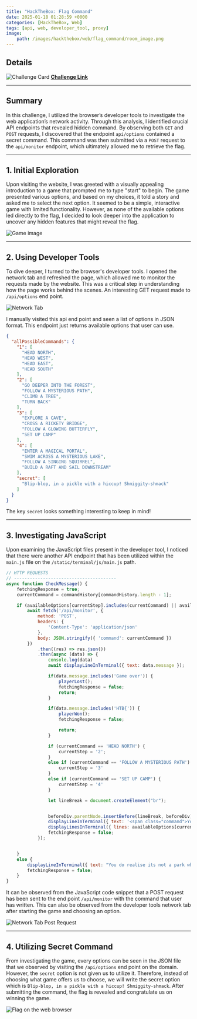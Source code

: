 ```yaml
---
title: "HackTheBox: Flag Command" 
date: 2025-01-18 01:28:59 +0000
categories: [HackTheBox, Web]
tags: [api, web, developer_tool, proxy]
image:
    path: /images/hackthebox/web/flag_command/room_image.png
---
```


## Details
![Challenge Card](/images/hackthebox/web/flag_command/info_card.png)
[**Challenge Link**](https://app.hackthebox.com/challenges/Flag%2520Command)

---

## Summary

In this challenge, I utilized the browser’s developer tools to investigate the web application’s network activity. Through this analysis, I identified crucial API endpoints that revealed hidden command. By observing both `GET` and `POST` requests, I discovered that the endpoint `api/options` contained a secret command. This command was then submitted via a `POST` request to the `api/monitor` endpoint, which ultimately allowed me to retrieve the flag.


---

## 1. Initial Exploration

Upon visiting the website, I was greeted with a visually appealing introduction to a game that prompted me to type "start" to begin. The game presented various options, and based on my choices, it told a story and asked me to select the next option. It seemed to be a simple, interactive game with limited functionality. However, as none of the available options led directly to the flag, I decided to look deeper into the application to uncover any hidden features that might reveal the flag.

![Game image](/images/hackthebox/web/flag_command/initial_exploration.png)

---

## 2. Using Developer Tools

To dive deeper, I turned to the browser's developer tools. I opened the network tab and refreshed the page, which allowed me to monitor the requests made by the website. This was a critical step in understanding how the page works behind the scenes. An interesting GET request made to `/api/options` end point.

![Network Tab](/images/hackthebox/web/flag_command/developer_tool.png)

I manually visited this api end point and seen a list of options in JSON format. This endpoint just returns available options that user can use.

```json
{
  "allPossibleCommands": {
    "1": [
      "HEAD NORTH",
      "HEAD WEST",
      "HEAD EAST",
      "HEAD SOUTH"
    ],
    "2": [
      "GO DEEPER INTO THE FOREST",
      "FOLLOW A MYSTERIOUS PATH",
      "CLIMB A TREE",
      "TURN BACK"
    ],
    "3": [
      "EXPLORE A CAVE",
      "CROSS A RICKETY BRIDGE",
      "FOLLOW A GLOWING BUTTERFLY",
      "SET UP CAMP"
    ],
    "4": [
      "ENTER A MAGICAL PORTAL",
      "SWIM ACROSS A MYSTERIOUS LAKE",
      "FOLLOW A SINGING SQUIRREL",
      "BUILD A RAFT AND SAIL DOWNSTREAM"
    ],
    "secret": [
      "Blip-blop, in a pickle with a hiccup! Shmiggity-shmack"
    ]
  }
}
```
The key `secret` looks something interesting to keep in mind!

---

## 3. Investigating JavaScript

Upon examining the JavaScript files present in the developer tool, I noticed that there were another API endpoint that has been utilized within the `main.js` file on the ```/static/terminal/js/main.js``` path.

```javascript
// HTTP REQUESTS
// ---------------------------------------
async function CheckMessage() {
    fetchingResponse = true;
    currentCommand = commandHistory[commandHistory.length - 1];

    if (availableOptions[currentStep].includes(currentCommand) || availableOptions['secret'].includes(currentCommand)) {
        await fetch('/api/monitor', {
            method: 'POST',
            headers: {
                'Content-Type': 'application/json'
            },
            body: JSON.stringify({ 'command': currentCommand })
        })
            .then((res) => res.json())
            .then(async (data) => {
                console.log(data)
                await displayLineInTerminal({ text: data.message });

                if(data.message.includes('Game over')) {
                    playerLost();
                    fetchingResponse = false;
                    return;
                }

                if(data.message.includes('HTB{')) {
                    playerWon();
                    fetchingResponse = false;

                    return;
                }

                if (currentCommand == 'HEAD NORTH') {
                    currentStep = '2';
                }
                else if (currentCommand == 'FOLLOW A MYSTERIOUS PATH') {
                    currentStep = '3'
                }
                else if (currentCommand == 'SET UP CAMP') {
                    currentStep = '4'
                }

                let lineBreak = document.createElement("br");


                beforeDiv.parentNode.insertBefore(lineBreak, beforeDiv);
                displayLineInTerminal({ text: '<span class="command">You have 4 options!</span>' })
                displayLinesInTerminal({ lines: availableOptions[currentStep] })
                fetchingResponse = false;
            });


    }
    else {
        displayLineInTerminal({ text: "You do realise its not a park where you can just play around and move around pick from options how are hard it is for you????" });
        fetchingResponse = false;
    }
}
```

It can be observed from the JavaScript code snippet that a POST request has been sent to the end point `/api/monitor` with the command that user has written. This can also be observed from the developer tools network tab after starting the game and choosing an option. 

![Network Tab Post Request](/images/hackthebox/web/flag_command/developer_tool_post_req.png)

---

## 4. Utilizing Secret Command

From investigating the game, every options can be seen in the JSON file that we observed by visiting the `/api/options` end point on the domain. However, the `secret` option is not given us to utilize it. Therefore, instead of choosing what game offers us to choose, we will write the secret option which is `Blip-blop, in a pickle with a hiccup! Shmiggity-shmack`. After submitting the command, the flag is revealed and congratulate us on winning the game.

![Flag on the web browser](/images/hackthebox/web/flag_command/flag_from_browser.png)



